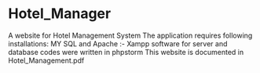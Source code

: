 # Hotel_Manager
A website for Hotel Management System
The application requires following installations:
MY SQL and Apache :- Xampp software for server and database
codes were written in phpstorm
This website is documented in Hotel_Management.pdf
